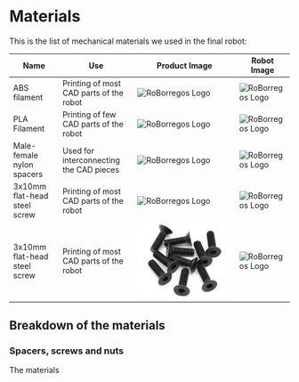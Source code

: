 # Materials

This is the list of mechanical materials we used in the final robot:

| Name | Use | Product Image | Robot Image |
| ---- | --- | ------------- | ----------- |
| ABS filament | Printing of most CAD parts of the robot | ![RoBorregos Logo](https://github.com/RoBorregos.png) | ![RoBorregos Logo](https://github.com/RoBorregos.png) |
| PLA Filament | Printing of few CAD parts of the robot | ![RoBorregos Logo](https://github.com/RoBorregos.png) | ![RoBorregos Logo](https://github.com/RoBorregos.png) |
| Male-female nylon spacers | Used for interconnecting the CAD pieces | ![RoBorregos Logo](https://github.com/RoBorregos.png) | ![RoBorregos Logo](https://github.com/RoBorregos.png) |
| 3x10mm flat-head steel screw | Printing of most CAD parts of the robot | ![RoBorregos Logo](https://github.com/RoBorregos.png) | ![RoBorregos Logo](https://github.com/RoBorregos.png) |
| 3x10mm flat-head steel screw | Printing of most CAD parts of the robot | <img src= "/../../assets/soccer/Mechanics/Steel_Screws.png" alt= Defend width="100%" height="100%"> | ![RoBorregos Logo](https://github.com/RoBorregos.png) |

## Breakdown of the materials

### Spacers, screws and nuts

The materials